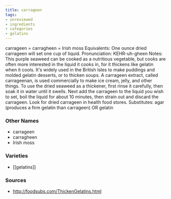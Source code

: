 ```yaml
---
title: carrageen
tags:
- unreviewed
- ingredients
- categories
- gelatins
---
```

carrageen = carragheen = Irish moss Equivalents: One ounce dried carrageen will set one cup of liquid. Pronunciation: KEHR-uh-gheen Notes: This purple seaweed can be cooked as a nutritious vegetable, but cooks are often more interested in the liquid it cooks in, for it thickens like gelatin when it cools. It's widely used in the British Isles to make puddings and molded gelatin desserts, or to thicken soups. A carrageen extract, called carrageenan, is used commercially to make ice cream, jelly, and other things. To use the dried seaweed as a thickener, first rinse it carefully, then soak it in water until it swells. Next add the carrageen to the liquid you wish to set, boil the liquid for about 10 minutes, then strain out and discard the carrageen. Look for dried carrageen in health food stores. Substitutes: agar (produces a firm gelatin than carrageen) OR gelatin

### Other Names

* carrageen
* carragheen
* Irish moss

### Varieties

* [[gelatins]]

### Sources
* http://foodsubs.com/ThickenGelatins.html
